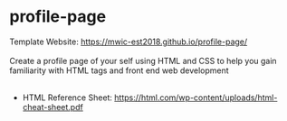 # profile-page
Template Website: https://mwic-est2018.github.io/profile-page/ <br><br>
Create a profile page of your self using HTML and CSS to help you gain familiarity with HTML tags and front end web development
<br><br>
- HTML Reference Sheet: https://html.com/wp-content/uploads/html-cheat-sheet.pdf
